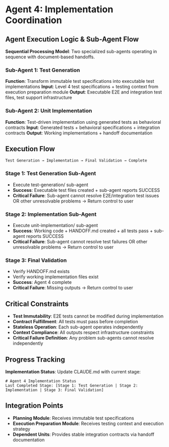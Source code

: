 # Agent 4: Implementation Coordination

## Agent Execution Logic & Sub-Agent Flow

**Sequential Processing Model**: Two specialized sub-agents operating in sequence with document-based handoffs.

### Sub-Agent 1: Test Generation
**Function**: Transform immutable test specifications into executable test implementations
**Input**: Level 4 test specifications + testing context from execution preparation module
**Output**: Executable E2E and integration test files, test support infrastructure

### Sub-Agent 2: Unit Implementation  
**Function**: Test-driven implementation using generated tests as behavioral contracts
**Input**: Generated tests + behavioral specifications + integration contracts
**Output**: Working implementations + handoff documentation

## Execution Flow

```
Test Generation → Implementation → Final Validation → Complete
```

### Stage 1: Test Generation Sub-Agent
- Execute test-generation/ sub-agent
- **Success**: Executable test files created + sub-agent reports SUCCESS
- **Critical Failure**: Sub-agent cannot resolve E2E/integration test issues OR other unresolvable problems → Return control to user

### Stage 2: Implementation Sub-Agent
- Execute unit-implementation/ sub-agent  
- **Success**: Working code + HANDOFF.md created + all tests pass + sub-agent reports SUCCESS
- **Critical Failure**: Sub-agent cannot resolve test failures OR other unresolvable problems → Return control to user

### Stage 3: Final Validation
- Verify HANDOFF.md exists
- Verify working implementation files exist
- **Success**: Agent 4 complete
- **Critical Failure**: Missing outputs → Return control to user

## Critical Constraints

- **Test Immutability**: E2E tests cannot be modified during implementation
- **Contract Fulfillment**: All tests must pass before completion
- **Stateless Operation**: Each sub-agent operates independently
- **Context Compliance**: All outputs respect infrastructure constraints
- **Critical Failure Definition**: Any problem sub-agents cannot resolve independently

## Progress Tracking

**Implementation Status**: Update CLAUDE.md with current stage:
```
# Agent 4 Implementation Status
Last Completed Stage: [Stage 1: Test Generation | Stage 2: Implementation | Stage 3: Final Validation]
```

## Integration Points

- **Planning Module**: Receives immutable test specifications
- **Execution Preparation Module**: Receives testing context and execution strategy
- **Dependent Units**: Provides stable integration contracts via handoff documentation